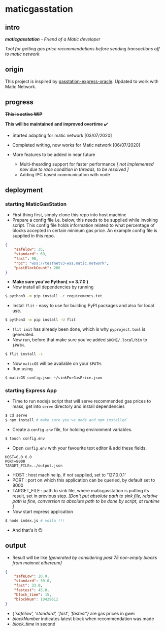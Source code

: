 # maticgasstation

## intro

_**maticgasstation** - Friend of a Matic developer_

_Tool for getting gas price recommendations before sending transactions off to matic network_

## origin

This project is inspired by [gasstation-express-oracle](https://github.com/ethgasstation/gasstation-express-oracle). Updated to work with Matic Network.

## progress

~~**This is active WIP**~~

**This will be maintained and improved overtime** :heavy_check_mark:

- Started adapting for matic network [03/07/2020]
- Completed writing, now works for Matic network [06/07/2020]
- More features to be added in near future

    - Multi-thearding support for faster performance _[ not implemented now due to race condition in threads, to be resolved ]_
    - Adding IPC based communication with node

## deployment

### starting **MaticGasStation**

- First thing first, simply clone this repo into host machine
- Prepare a config file i.e. below, this needs to be supplied while invoking script. This config file holds information related to what percentage of blocks accepted in certain mininum gas price. An example config file is supplied in this repo.

```json
{
    "safelow": 35,
    "standard": 60,
    "fast": 90,
    "rpc": "wss://testnetv3-wss.matic.network",
    "pastBlockCount": 200
}
```

- **Make sure you've Python( >= 3.7.0 )**
- Now install all dependencies by running

```bash
$ python3 -m pip install -r requirements.txt
```
- Install `flit` - easy to use for building PyPI packages and also for local use.

```bash
$ python3 -m pip install -U flit
```

- `flit init` has already been done, which is why `pyproject.toml` is generated.
- Now run, before that make sure you've added `$HOME/.local/bin` to `$PATH`.

```bash
$ flit install -s
```

- Now `maticGS` will be available on your `$PATH`.
- Run using 

```bash
$ maticGS config.json ~/sinkForGasPrice.json
```

### starting **Express App**

- Time to run nodejs script that will serve recommended gas prices to mass, get into `serve` directory and install dependencies

```bash
$ cd serve
$ npm install # make sure you've node and npm installed
```

- Create a `config.env` file, for holding environment variables.

```bash
$ touch config.env
```

- Open `config.env` with your favourite text editor & add these fields.

```text
HOST=0.0.0.0
PORT=8000
TARGET_FILE=../output.json
```

- HOST : host machine ip, if not supplied, set to '127.0.0.1'
- PORT : port on which this application can be queried, by default set to 8000
- TARGET_FILE : path to sink file, where maticgasstation is putting its 
result, set in previous step. _[Don't put absolute path to sink file, relative path is fine, conversion to absolute path to be done by script, at runtime ]_
- Now start express application

```bash
$ node index.js # voila !!!
```

- And that's it :wink:


## output

- Result will be like _[generated by considering past 75 non-empty blocks from mainnet ethereum]_


```json
{
    "safeLow": 20.0,
    "standard": 30.0,
    "fast": 33.0,
    "fastest": 45.0,
    "block_time": 15,
    "blockNum": 10429611
}
```

- _{'safelow', 'standard', 'fast', 'fastest'}_ are gas prices in gwei
- _blockNumber_ indicates latest block when recommendation was made
- _block\_time_ in second
